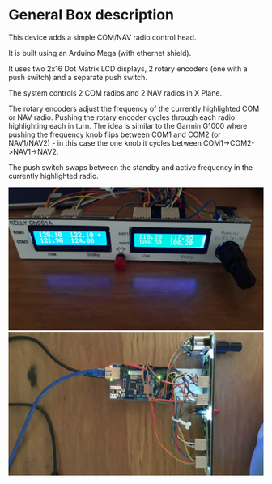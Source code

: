 General Box description
=======================
This device adds a simple COM/NAV radio control head.

It is built using an Arduino Mega (with ethernet shield).

It uses two 2x16 Dot Matrix LCD displays, 2 rotary encoders (one with a push
switch) and a separate push switch.

The system controls 2 COM radios and 2 NAV radios in X Plane.

The rotary encoders adjust the frequency of the currently highlighted COM or NAV radio.
Pushing the rotary encoder cycles through each radio highlighting each in turn.
The idea is similar to the Garmin G1000 where pushing the frequency knob flips
between COM1 and COM2 (or NAV1/NAV2) - in this case the one knob it cycles
between COM1->COM2->NAV1->NAV2.

The push switch swaps between the standby and active frequency in the currently
highlighted radio.

![Front Panel](comnav2box.jpg?raw=true "COM-NAV box front")
![Top View](comnav2box-2.jpg?raw=true "COM-NAV box top view")
